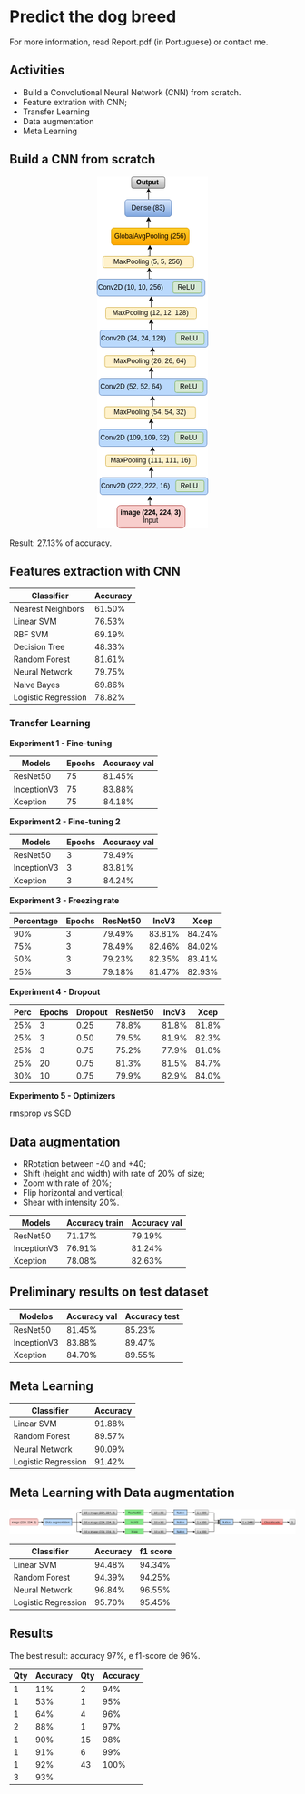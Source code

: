 # Predict the dog breed

For more information, read Report.pdf (in Portuguese) or contact me.

## Activities
* Build a Convolutional Neural Network (CNN) from scratch.
* Feature extration with CNN;
* Transfer Learning
* Data augmentation
* Meta Learning

## Build a CNN from scratch

<p align="center">
  <img src="imgs/layers.png">
</p>

Result: 27.13% of accuracy.

## Features extraction with CNN

| Classifier       |   Accuracy    | 
| --------------| -----------------| 
| Nearest Neighbors   |   61.50%     |
| Linear SVM          |   76.53%     |
| RBF SVM             |   69.19%     |
| Decision Tree       |   48.33%     |
| Random Forest       |   81.61%     |
| Neural Network      |   79.75%     |
| Naive Bayes         |   69.86%     |
| Logistic Regression |   78.82%     | 

### Transfer Learning

**Experiment 1 - Fine-tuning**

| Models     | Epochs    |   Accuracy val    | 
| -----------| ----------| --------------| 
| ResNet50    | 75        |   81.45%      | 
| InceptionV3 | 75        |   83.88%     |
| Xception    | 75        |   84.18%     |

**Experiment 2 - Fine-tuning 2**

| Models      | Epochs   |   Accuracy val    | 
| -----------| ----------| --------------| 
| ResNet50     | 3        |   79.49%      | 
| InceptionV3  | 3        |   83.81%     |
| Xception     | 3        |   84.24%     |

**Experiment 3 - Freezing rate**

| Percentage | Epochs | ResNet50 | IncV3       | Xcep       | 
| -----------| ----------| --------------| --------| ------| 
| 90%       | 3      | 79.49%  | 83.81%     | 84.24% |
| 75%       | 3      | 78.49%  | 82.46%     | 84.02% |
| 50%       | 3      | 79.23%  | 82.35%     | 83.41% |
| 25%       | 3      | 79.18%  | 81.47%     | 82.93% | 

**Experiment 4 - Dropout**

| Perc  | Epochs |   Dropout   | ResNet50 | IncV3    | Xcep       | 
| -----------| ----------| --------------| --------| ------| ----- | 
| 25%  | 3      |   0.25      | 78.8%  | 81.8%        | 81.8% |
| 25%  | 3      |   0.50      | 79.5%  | 81.9%        | 82.3% |
| 25%  | 3      |   0.75      | 75.2%  | 77.9%        | 81.0% |
| 25%  | 20     |   0.75      | 81.3%  | 81.5%        | 84.7% |  
| 30%  | 10     |   0.75      | 79.9%  | 82.9%        | 84.0% |  \hline

**Experimento 5 - Optimizers**

rmsprop vs SGD

## Data augmentation 

* RRotation between -40 and +40;
* Shift (height and width) with rate of 20% of size;
* Zoom with rate of 20%;
* Flip horizontal and vertical;
* Shear with intensity 20%.

| Models      | Accuracy train   |   Accuracy val    | 
| ---------| -----------| -----------------| 
| ResNet50     | 71.17%          |   79.19%      | 
| InceptionV3  | 76.91%          |   81.24%     |
| Xception     | 78.08%          |   82.63%     |

## Preliminary results on test dataset 

| Modelos      | Accuracy val     |   Accuracy test    |
| --------| ----------| -------------| 
| ResNet50     | 81.45%          |   85.23%      | 
| InceptionV3  | 83.88%          |   89.47%     |
| Xception     | 84.70%          |   89.55%     |

## Meta Learning

| Classifier       |   Accuracy    |
| ------| --------|  
| Linear SVM          |   91.88%     |
| Random Forest       |   89.57%     |
| Neural Network      |   90.09%     |
| Logistic Regression |   91.42%     | 

## Meta Learning with Data augmentation

<p align="center">
  <img src="imgs/network.png">
</p>

| Classifier       |   Accuracy    | f1 score| 
| -------| ------| -------| 
| Linear SVM          |   94.48%     | 94.34%|
| Random Forest       |   94.39%     | 94.25%|
| Neural Network      |   96.84%     | 96.55%|
| Logistic Regression |   95.70%     | 95.45%  | 

## Results
The best result: accuracy  97%, e f1-score de 96%. 

| Qty | Accuracy | Qty | Accuracy | 
| ----| ------| ------| ------ | 
| 1 | 11% | 2   | 94%     |
| 1 | 53% | 1   | 95%     |
| 1 | 64% | 4   | 96%     |
| 2 | 88% | 1   | 97%     |
| 1 | 90% | 15  | 98%     |
| 1 | 91% | 6   | 99%     |
| 1 | 92% | 43  | 100%    |
| 3 | 93% |     |         | 
